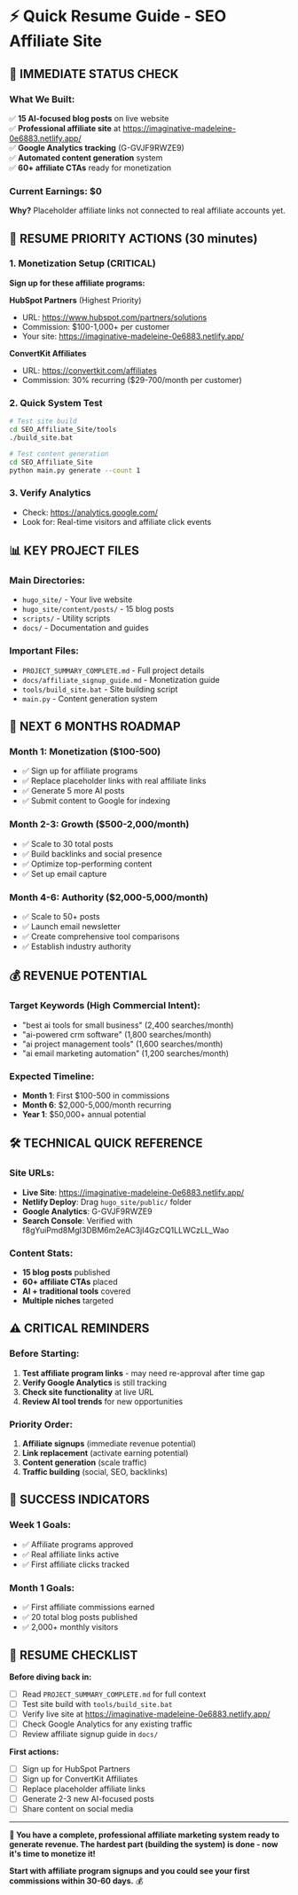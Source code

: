 # ⚡ Quick Resume Guide - SEO Affiliate Site

## 🎯 **IMMEDIATE STATUS CHECK**

### **What We Built:**
✅ **15 AI-focused blog posts** on live website  
✅ **Professional affiliate site** at https://imaginative-madeleine-0e6883.netlify.app/  
✅ **Google Analytics tracking** (G-GVJF9RWZE9)  
✅ **Automated content generation** system  
✅ **60+ affiliate CTAs** ready for monetization  

### **Current Earnings: $0**
**Why?** Placeholder affiliate links not connected to real affiliate accounts yet.

## 🚀 **RESUME PRIORITY ACTIONS (30 minutes)**

### **1. Monetization Setup (CRITICAL)**
**Sign up for these affiliate programs:**

**HubSpot Partners** (Highest Priority)
- URL: https://www.hubspot.com/partners/solutions
- Commission: $100-1,000+ per customer
- Your site: https://imaginative-madeleine-0e6883.netlify.app/

**ConvertKit Affiliates**
- URL: https://convertkit.com/affiliates  
- Commission: 30% recurring ($29-700/month per customer)

### **2. Quick System Test**
```bash
# Test site build
cd SEO_Affiliate_Site/tools
./build_site.bat

# Test content generation
cd SEO_Affiliate_Site
python main.py generate --count 1
```

### **3. Verify Analytics**
- Check: https://analytics.google.com/
- Look for: Real-time visitors and affiliate click events

## 📊 **KEY PROJECT FILES**

### **Main Directories:**
- `hugo_site/` - Your live website
- `hugo_site/content/posts/` - 15 blog posts
- `scripts/` - Utility scripts
- `docs/` - Documentation and guides

### **Important Files:**
- `PROJECT_SUMMARY_COMPLETE.md` - Full project details
- `docs/affiliate_signup_guide.md` - Monetization guide
- `tools/build_site.bat` - Site building script
- `main.py` - Content generation system

## 🎯 **NEXT 6 MONTHS ROADMAP**

### **Month 1: Monetization ($100-500)**
- ✅ Sign up for affiliate programs
- ✅ Replace placeholder links with real affiliate links
- ✅ Generate 5 more AI posts
- ✅ Submit content to Google for indexing

### **Month 2-3: Growth ($500-2,000/month)**
- ✅ Scale to 30 total posts
- ✅ Build backlinks and social presence
- ✅ Optimize top-performing content
- ✅ Set up email capture

### **Month 4-6: Authority ($2,000-5,000/month)**
- ✅ Scale to 50+ posts
- ✅ Launch email newsletter
- ✅ Create comprehensive tool comparisons
- ✅ Establish industry authority

## 💰 **REVENUE POTENTIAL**

### **Target Keywords (High Commercial Intent):**
- "best ai tools for small business" (2,400 searches/month)
- "ai-powered crm software" (1,800 searches/month)  
- "ai project management tools" (1,600 searches/month)
- "ai email marketing automation" (1,200 searches/month)

### **Expected Timeline:**
- **Month 1**: First $100-500 in commissions
- **Month 6**: $2,000-5,000/month recurring
- **Year 1**: $50,000+ annual potential

## 🛠️ **TECHNICAL QUICK REFERENCE**

### **Site URLs:**
- **Live Site**: https://imaginative-madeleine-0e6883.netlify.app/
- **Netlify Deploy**: Drag `hugo_site/public/` folder
- **Google Analytics**: G-GVJF9RWZE9
- **Search Console**: Verified with f8gYuiPmd8MgI3DBM6m2eAC3jI4GzCQ1LLWCzLL_Wao

### **Content Stats:**
- **15 blog posts** published
- **60+ affiliate CTAs** placed
- **AI + traditional tools** covered
- **Multiple niches** targeted

## ⚠️ **CRITICAL REMINDERS**

### **Before Starting:**
1. **Test affiliate program links** - may need re-approval after time gap
2. **Verify Google Analytics** is still tracking
3. **Check site functionality** at live URL
4. **Review AI tool trends** for new opportunities

### **Priority Order:**
1. **Affiliate signups** (immediate revenue potential)
2. **Link replacement** (activate earning potential)  
3. **Content generation** (scale traffic)
4. **Traffic building** (social, SEO, backlinks)

## 🎉 **SUCCESS INDICATORS**

### **Week 1 Goals:**
- ✅ Affiliate programs approved
- ✅ Real affiliate links active
- ✅ First affiliate clicks tracked

### **Month 1 Goals:**
- ✅ First affiliate commissions earned
- ✅ 20 total blog posts published
- ✅ 2,000+ monthly visitors

## 🚀 **RESUME CHECKLIST**

**Before diving back in:**
- [ ] Read `PROJECT_SUMMARY_COMPLETE.md` for full context
- [ ] Test site build with `tools/build_site.bat`
- [ ] Verify live site at https://imaginative-madeleine-0e6883.netlify.app/
- [ ] Check Google Analytics for any existing traffic
- [ ] Review affiliate signup guide in `docs/`

**First actions:**
- [ ] Sign up for HubSpot Partners
- [ ] Sign up for ConvertKit Affiliates  
- [ ] Replace placeholder affiliate links
- [ ] Generate 2-3 new AI-focused posts
- [ ] Share content on social media

---

**🎯 You have a complete, professional affiliate marketing system ready to generate revenue. The hardest part (building the system) is done - now it's time to monetize it!**

**Start with affiliate program signups and you could see your first commissions within 30-60 days.** 💰
